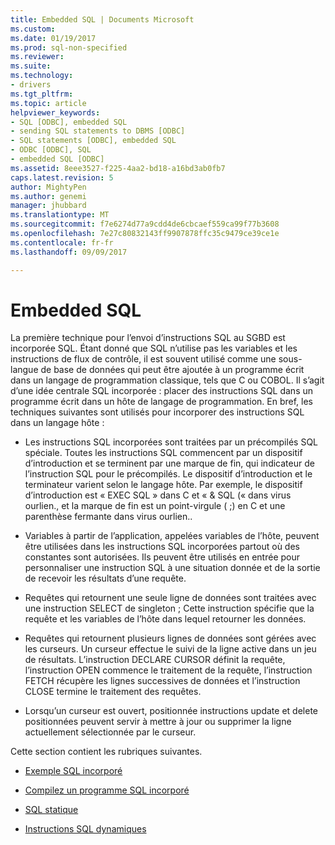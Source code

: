 ```yaml
---
title: Embedded SQL | Documents Microsoft
ms.custom: 
ms.date: 01/19/2017
ms.prod: sql-non-specified
ms.reviewer: 
ms.suite: 
ms.technology:
- drivers
ms.tgt_pltfrm: 
ms.topic: article
helpviewer_keywords:
- SQL [ODBC], embedded SQL
- sending SQL statements to DBMS [ODBC]
- SQL statements [ODBC], embedded SQL
- ODBC [ODBC], SQL
- embedded SQL [ODBC]
ms.assetid: 8eee3527-f225-4aa2-bd18-a16bd3ab0fb7
caps.latest.revision: 5
author: MightyPen
ms.author: genemi
manager: jhubbard
ms.translationtype: MT
ms.sourcegitcommit: f7e6274d77a9cdd4de6cbcaef559ca99f77b3608
ms.openlocfilehash: 7e27c80832143ff9907878ffc35c9479ce39ce1e
ms.contentlocale: fr-fr
ms.lasthandoff: 09/09/2017

---
```

# <a name="embedded-sql"></a>Embedded SQL
La première technique pour l’envoi d’instructions SQL au SGBD est incorporée SQL. Étant donné que SQL n’utilise pas les variables et les instructions de flux de contrôle, il est souvent utilisé comme une sous-langue de base de données qui peut être ajoutée à un programme écrit dans un langage de programmation classique, tels que C ou COBOL. Il s’agit d’une idée centrale SQL incorporée : placer des instructions SQL dans un programme écrit dans un hôte de langage de programmation. En bref, les techniques suivantes sont utilisés pour incorporer des instructions SQL dans un langage hôte :  
  
-   Les instructions SQL incorporées sont traitées par un précompilés SQL spéciale. Toutes les instructions SQL commencent par un dispositif d’introduction et se terminent par une marque de fin, qui indicateur de l’instruction SQL pour le précompilés. Le dispositif d’introduction et le terminateur varient selon le langage hôte. Par exemple, le dispositif d’introduction est « EXEC SQL » dans C et « & SQL (« dans virus ourlien., et la marque de fin est un point-virgule ( ;) en C et une parenthèse fermante dans virus ourlien..  
  
-   Variables à partir de l’application, appelées variables de l’hôte, peuvent être utilisées dans les instructions SQL incorporées partout où des constantes sont autorisées. Ils peuvent être utilisés en entrée pour personnaliser une instruction SQL à une situation donnée et de la sortie de recevoir les résultats d’une requête.  
  
-   Requêtes qui retournent une seule ligne de données sont traitées avec une instruction SELECT de singleton ; Cette instruction spécifie que la requête et les variables de l’hôte dans lequel retourner les données.  
  
-   Requêtes qui retournent plusieurs lignes de données sont gérées avec les curseurs. Un curseur effectue le suivi de la ligne active dans un jeu de résultats. L’instruction DECLARE CURSOR définit la requête, l’instruction OPEN commence le traitement de la requête, l’instruction FETCH récupère les lignes successives de données et l’instruction CLOSE termine le traitement des requêtes.  
  
-   Lorsqu’un curseur est ouvert, positionnée instructions update et delete positionnées peuvent servir à mettre à jour ou supprimer la ligne actuellement sélectionnée par le curseur.  
  
 Cette section contient les rubriques suivantes.  
  
-   [Exemple SQL incorporé](../../odbc/reference/embedded-sql-example.md)  
  
-   [Compilez un programme SQL incorporé](../../odbc/reference/compiling-an-embedded-sql-program.md)  
  
-   [SQL statique](../../odbc/reference/static-sql.md)  
  
-   [Instructions SQL dynamiques](../../odbc/reference/dynamic-sql.md)
